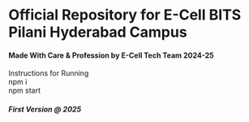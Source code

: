 <h1>Official Repository for E-Cell BITS Pilani Hyderabad Campus</h1>

<h4>Made With Care & Profession by E-Cell Tech Team 2024-25 </h4>
Instructions for Running<br>
npm i <br>
npm start <br>

<h5>First Version @ 2025</h5>
